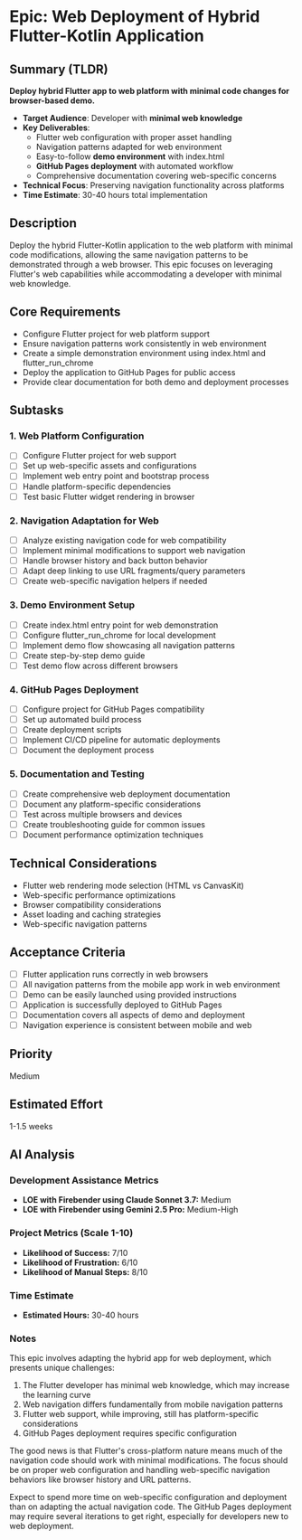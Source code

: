 # Epic: Web Deployment of Hybrid Flutter-Kotlin Application

## Summary (TLDR)

**Deploy hybrid Flutter app to web platform with minimal code changes for browser-based demo.**

* **Target Audience**: Developer with **minimal web knowledge**
* **Key Deliverables**:
    * Flutter web configuration with proper asset handling
    * Navigation patterns adapted for web environment
    * Easy-to-follow **demo environment** with index.html
    * **GitHub Pages deployment** with automated workflow
    * Comprehensive documentation covering web-specific concerns
* **Technical Focus**: Preserving navigation functionality across platforms
* **Time Estimate**: 30-40 hours total implementation

## Description

Deploy the hybrid Flutter-Kotlin application to the web platform with minimal code modifications,
allowing the same navigation patterns to be demonstrated through a web browser. This epic focuses on
leveraging Flutter's web capabilities while accommodating a developer with minimal web knowledge.

## Core Requirements

- Configure Flutter project for web platform support
- Ensure navigation patterns work consistently in web environment
- Create a simple demonstration environment using index.html and flutter_run_chrome
- Deploy the application to GitHub Pages for public access
- Provide clear documentation for both demo and deployment processes

## Subtasks

### 1. Web Platform Configuration

- [ ] Configure Flutter project for web support
- [ ] Set up web-specific assets and configurations
- [ ] Implement web entry point and bootstrap process
- [ ] Handle platform-specific dependencies
- [ ] Test basic Flutter widget rendering in browser

### 2. Navigation Adaptation for Web

- [ ] Analyze existing navigation code for web compatibility
- [ ] Implement minimal modifications to support web navigation
- [ ] Handle browser history and back button behavior
- [ ] Adapt deep linking to use URL fragments/query parameters
- [ ] Create web-specific navigation helpers if needed

### 3. Demo Environment Setup

- [ ] Create index.html entry point for web demonstration
- [ ] Configure flutter_run_chrome for local development
- [ ] Implement demo flow showcasing all navigation patterns
- [ ] Create step-by-step demo guide
- [ ] Test demo flow across different browsers

### 4. GitHub Pages Deployment

- [ ] Configure project for GitHub Pages compatibility
- [ ] Set up automated build process
- [ ] Create deployment scripts
- [ ] Implement CI/CD pipeline for automatic deployments
- [ ] Document the deployment process

### 5. Documentation and Testing

- [ ] Create comprehensive web deployment documentation
- [ ] Document any platform-specific considerations
- [ ] Test across multiple browsers and devices
- [ ] Create troubleshooting guide for common issues
- [ ] Document performance optimization techniques

## Technical Considerations

- Flutter web rendering mode selection (HTML vs CanvasKit)
- Web-specific performance optimizations
- Browser compatibility considerations
- Asset loading and caching strategies
- Web-specific navigation patterns

## Acceptance Criteria

- [ ] Flutter application runs correctly in web browsers
- [ ] All navigation patterns from the mobile app work in web environment
- [ ] Demo can be easily launched using provided instructions
- [ ] Application is successfully deployed to GitHub Pages
- [ ] Documentation covers all aspects of demo and deployment
- [ ] Navigation experience is consistent between mobile and web

## Priority

Medium

## Estimated Effort

1-1.5 weeks

## AI Analysis

### Development Assistance Metrics

- **LOE with Firebender using Claude Sonnet 3.7:** Medium
- **LOE with Firebender using Gemini 2.5 Pro:** Medium-High

### Project Metrics (Scale 1-10)

- **Likelihood of Success:** 7/10
- **Likelihood of Frustration:** 6/10
- **Likelihood of Manual Steps:** 8/10

### Time Estimate

- **Estimated Hours:** 30-40 hours

### Notes

This epic involves adapting the hybrid app for web deployment, which presents unique challenges:

1. The Flutter developer has minimal web knowledge, which may increase the learning curve
2. Web navigation differs fundamentally from mobile navigation patterns
3. Flutter web support, while improving, still has platform-specific considerations
4. GitHub Pages deployment requires specific configuration

The good news is that Flutter's cross-platform nature means much of the navigation code should work
with minimal modifications. The focus should be on proper web configuration and handling
web-specific navigation behaviors like browser history and URL patterns.

Expect to spend more time on web-specific configuration and deployment than on adapting the actual
navigation code. The GitHub Pages deployment may require several iterations to get right, especially
for developers new to web deployment.
